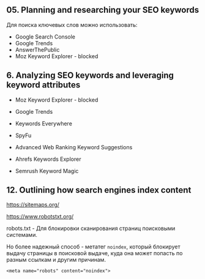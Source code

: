 ## 05. Planning and researching your SEO keywords

Для поиска ключевых слов можно использовать:  

- Google Search Console
- Google Trends
- AnswerThePublic
- Moz Keyword Explorer - blocked

## 6. Analyzing SEO keywords and leveraging keyword attributes

- Moz Keyword Explorer - blocked

- Google Trends

- Keywords Everywhere
- SpyFu
- Advanced Web Ranking Keyword Suggestions
- Ahrefs Keywords Explorer
- Semrush Keyword Magic

## 12. Outlining how search engines index content

https://sitemaps.org/

https://www.robotstxt.org/

robots.txt - Для блокировки сканирования страниц поиcковыми системами.  

Но более надежный способ - метатег `noindex`, который блокирует выдачу страницы в поисковой выдаче, куда она может попасть по разным ссылкам и другим причинам.      

    <meta name="robots" content="noindex">

## 


